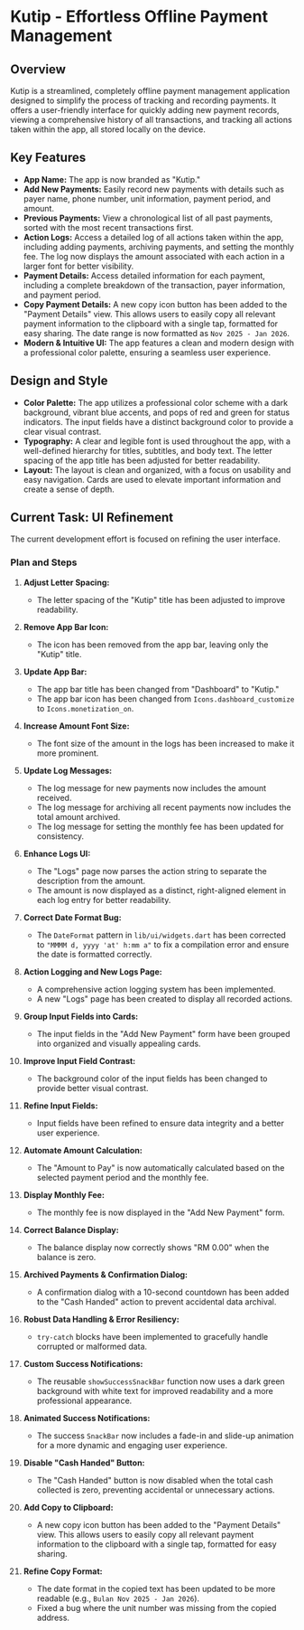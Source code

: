 # Kutip - Effortless Offline Payment Management

## Overview

Kutip is a streamlined, completely offline payment management application designed to simplify the process of tracking and recording payments. It offers a user-friendly interface for quickly adding new payment records, viewing a comprehensive history of all transactions, and tracking all actions taken within the app, all stored locally on the device.

## Key Features

- **App Name:** The app is now branded as "Kutip."
- **Add New Payments:** Easily record new payments with details such as payer name, phone number, unit information, payment period, and amount.
- **Previous Payments:** View a chronological list of all past payments, sorted with the most recent transactions first. 
- **Action Logs:** Access a detailed log of all actions taken within the app, including adding payments, archiving payments, and setting the monthly fee. The log now displays the amount associated with each action in a larger font for better visibility.
- **Payment Details:** Access detailed information for each payment, including a complete breakdown of the transaction, payer information, and payment period.
- **Copy Payment Details:** A new copy icon button has been added to the "Payment Details" view. This allows users to easily copy all relevant payment information to the clipboard with a single tap, formatted for easy sharing. The date range is now formatted as `Nov 2025 - Jan 2026`.
- **Modern & Intuitive UI:** The app features a clean and modern design with a professional color palette, ensuring a seamless user experience.

## Design and Style

- **Color Palette:** The app utilizes a professional color scheme with a dark background, vibrant blue accents, and pops of red and green for status indicators. The input fields have a distinct background color to provide a clear visual contrast.
- **Typography:** A clear and legible font is used throughout the app, with a well-defined hierarchy for titles, subtitles, and body text. The letter spacing of the app title has been adjusted for better readability.
- **Layout:** The layout is clean and organized, with a focus on usability and easy navigation. Cards are used to elevate important information and create a sense of depth.

## Current Task: UI Refinement

The current development effort is focused on refining the user interface.

### Plan and Steps

1.  **Adjust Letter Spacing:**
    -   The letter spacing of the "Kutip" title has been adjusted to improve readability.

2.  **Remove App Bar Icon:**
    -   The icon has been removed from the app bar, leaving only the "Kutip" title.

3.  **Update App Bar:**
    -   The app bar title has been changed from "Dashboard" to "Kutip."
    -   The app bar icon has been changed from `Icons.dashboard_customize` to `Icons.monetization_on`.

4.  **Increase Amount Font Size:**
    -   The font size of the amount in the logs has been increased to make it more prominent.

5.  **Update Log Messages:**
    -   The log message for new payments now includes the amount received.
    -   The log message for archiving all recent payments now includes the total amount archived.
    -   The log message for setting the monthly fee has been updated for consistency.

6.  **Enhance Logs UI:**
    -   The "Logs" page now parses the action string to separate the description from the amount.
    -   The amount is now displayed as a distinct, right-aligned element in each log entry for better readability.

7.  **Correct Date Format Bug:**
    -   The `DateFormat` pattern in `lib/ui/widgets.dart` has been corrected to `"MMMM d, yyyy 'at' h:mm a"` to fix a compilation error and ensure the date is formatted correctly.

8.  **Action Logging and New Logs Page:**
    -   A comprehensive action logging system has been implemented.
    -   A new "Logs" page has been created to display all recorded actions.

9.  **Group Input Fields into Cards:**
    -   The input fields in the "Add New Payment" form have been grouped into organized and visually appealing cards.

10. **Improve Input Field Contrast:**
    -   The background color of the input fields has been changed to provide better visual contrast.

11. **Refine Input Fields:**
    -   Input fields have been refined to ensure data integrity and a better user experience.

12. **Automate Amount Calculation:**
    -   The "Amount to Pay" is now automatically calculated based on the selected payment period and the monthly fee.

13. **Display Monthly Fee:**
    -   The monthly fee is now displayed in the "Add New Payment" form.

14. **Correct Balance Display:**
    -   The balance display now correctly shows "RM 0.00" when the balance is zero.

15. **Archived Payments & Confirmation Dialog:**
    -   A confirmation dialog with a 10-second countdown has been added to the "Cash Handed" action to prevent accidental data archival.

16. **Robust Data Handling & Error Resiliency:**
    -   `try-catch` blocks have been implemented to gracefully handle corrupted or malformed data.

17. **Custom Success Notifications:**
    -   The reusable `showSuccessSnackBar` function now uses a dark green background with white text for improved readability and a more professional appearance.

18. **Animated Success Notifications:**
    -   The success `SnackBar` now includes a fade-in and slide-up animation for a more dynamic and engaging user experience.

19. **Disable "Cash Handed" Button:**
    -   The "Cash Handed" button is now disabled when the total cash collected is zero, preventing accidental or unnecessary actions.

20. **Add Copy to Clipboard:**
    - A new copy icon button has been added to the "Payment Details" view. This allows users to easily copy all relevant payment information to the clipboard with a single tap, formatted for easy sharing.

21. **Refine Copy Format:**
    - The date format in the copied text has been updated to be more readable (e.g., `Bulan Nov 2025 - Jan 2026`).
    - Fixed a bug where the unit number was missing from the copied address.